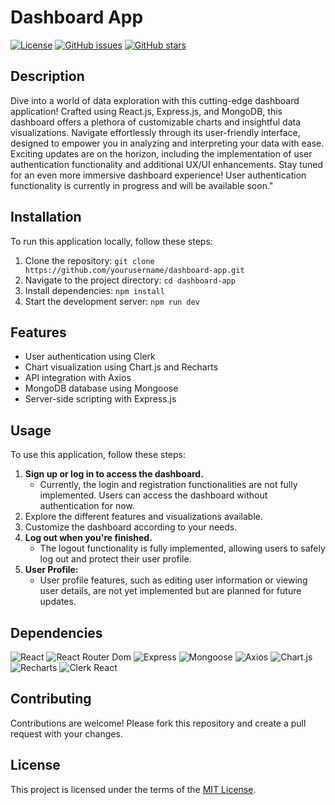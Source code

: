 # Dashboard App

[![License](https://img.shields.io/badge/License-MIT-blue.svg)](https://opensource.org/licenses/MIT)
[![GitHub issues](https://img.shields.io/github/issues/yourusername/dashboard-app)](https://github.com/yourusername/dashboard-app/issues)
[![GitHub stars](https://img.shields.io/github/stars/yourusername/dashboard-app)](https://github.com/yourusername/dashboard-app/stargazers)

## Description

Dive into a world of data exploration with this cutting-edge dashboard application! Crafted using React.js, Express.js, and MongoDB, this dashboard offers a plethora of customizable charts and insightful data visualizations. Navigate effortlessly through its user-friendly interface, designed to empower you in analyzing and interpreting your data with ease. Exciting updates are on the horizon, including the implementation of user authentication functionality and additional UX/UI enhancements. Stay tuned for an even more immersive dashboard experience! User authentication functionality is currently in progress and will be available soon."


## Installation

To run this application locally, follow these steps:

1. Clone the repository: `git clone https://github.com/yourusername/dashboard-app.git`
2. Navigate to the project directory: `cd dashboard-app`
3. Install dependencies: `npm install`
4. Start the development server: `npm run dev`

## Features

- User authentication using Clerk
- Chart visualization using Chart.js and Recharts
- API integration with Axios
- MongoDB database using Mongoose
- Server-side scripting with Express.js

## Usage

To use this application, follow these steps:

1. **Sign up or log in to access the dashboard.**
    - Currently, the login and registration functionalities are not fully implemented. Users can access the dashboard without authentication for now.
2. Explore the different features and visualizations available.
3. Customize the dashboard according to your needs.
4. **Log out when you're finished.**
    - The logout functionality is fully implemented, allowing users to safely log out and protect their user profile.
5. **User Profile:**
    - User profile features, such as editing user information or viewing user details, are not yet implemented but are planned for future updates.



## Dependencies

![React](https://img.shields.io/badge/React-%5E18.2.0-blue?style=flat-square)
![React Router Dom](https://img.shields.io/badge/React_Router_Dom-%5E6.22.0-blue?style=flat-square)
![Express](https://img.shields.io/badge/Express-%5E4.18.2-green?style=flat-square)
![Mongoose](https://img.shields.io/badge/Mongoose-%5E8.1.2-green?style=flat-square)
![Axios](https://img.shields.io/badge/Axios-%5E1.6.7-blue?style=flat-square)
![Chart.js](https://img.shields.io/badge/Chart.js-%5E4.4.1-blue?style=flat-square)
![Recharts](https://img.shields.io/badge/Recharts-%5E2.12.0-blue?style=flat-square)
![Clerk React](https://img.shields.io/badge/Clerk_React-%5E4.30.5-blue?style=flat-square)


## Contributing

Contributions are welcome! Please fork this repository and create a pull request with your changes.

## License

This project is licensed under the terms of the [MIT License](https://opensource.org/licenses/MIT).

